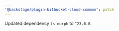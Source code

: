 ```yaml
---
'@backstage/plugin-bitbucket-cloud-common': patch
---
```


Updated dependency `ts-morph` to `^23.0.0`.
